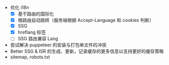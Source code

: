 - 优化 i18n
  - [x] 基于路由的国际化
  - [x] 根路由自动跳转（服务端根据 Accept-Language 和 cookies 判断）
  - [x] SSG
  - [x] hreflang 标签
  - [ ] SSG 路由兼容 Lang
- 尝试解决 puppeteer 的安装与打包单文件的冲突
- Better SSG & ISR 的生成、更新，记录缓存的更多信息以支持更好的缓存策略
- sitemap, robots.txt

